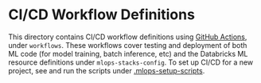 # CI/CD Workflow Definitions
This directory contains CI/CD workflow definitions using [GitHub Actions](https://docs.github.com/en/actions),
under ``workflows``. These workflows cover testing and deployment of both ML code (for model training, batch inference, etc) and the 
Databricks ML resource definitions under ``mlops-stacks-config``. To set up CI/CD for a new project,
see and run the scripts under [.mlops-setup-scripts](../../mlops-stacks-config/.mlops-setup-scripts/README.md).
